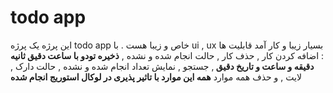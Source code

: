 <h1>todo app</h1>
<p>
  این پرژه یک پرژه todo app خاص و زیبا هست . با ui , ux بسیار زیبا و کار آمد قابلیت ها : اضافه کردن کار , حذف کار , حالت انجام شده و نشده , <b>ذخیره تودو با ساعت دقیق ثانیه دقیقه و ساعت و تاریخ دقیق </b> , جستجو , نمایش تعداد انجام شده و نشده , حالت دارک , لایت , و حذف همه موارد <b>همه این موارد با تاثیر پذیری در لوکال استوریج انجام شده</b> 
</p>
